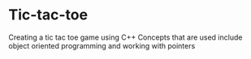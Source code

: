 # Tic-tac-toe
Creating a tic tac toe game using C++
Concepts that are used include object oriented programming and working with pointers
